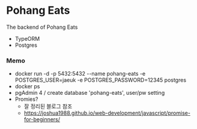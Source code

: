 # Pohang Eats

The backend of Pohang Eats 

- TypeORM
- Postgres



### Memo
- docker run -d -p 5432:5432 --name pohang-eats -e POSTGRES_USER=jaeuk -e POSTGRES_PASSWORD=12345 postgres
- docker ps
- pgAdmin 4 / create database 'pohang-eats', user/pw setting 
- Promies?
    - 잘 정리된 블로그 참조
    - https://joshua1988.github.io/web-development/javascript/promise-for-beginners/


